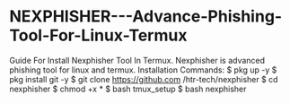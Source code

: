 # NEXPHISHER---Advance-Phishing-Tool-For-Linux-Termux
Guide For Install Nexphisher Tool In Termux.  Nexphisher is advanced phishing tool for linux and termux.  Installation Commands:  $ pkg up -y  $ pkg install git -y  $ git clone https://github.com /htr-tech/nexphisher  $ cd nexphisher  $ chmod +x *  $ bash tmux_setup  $ bash nexphisher
